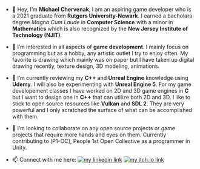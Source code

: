 - 👋 Hey, I’m **Michael Chervenak**, I am an aspiring game developer who is a 2021 graduate from 
      **Rutgers University-Newark**. I earned a bacholars degree *Magna Cum Laude* in **Computer Science** with a minor in **Mathematics**
      which is also recognized by the **New Jersey Institute of Technology (NJIT)**.
      
- 👀 I’m interested in all aspects of **game development**. I mainly focus on programming but as a hobby, any artistic
      outlet I try to enjoy often. My favorite is drawing which mainly was on paper but I have taken up digital drawing recently,
      texture design, 3D modeling, animations.
- 🌱 I’m currently reviewing my **C++** and **Unreal Engine** knowledge using **Udemy**. I will also be experimenting with **Unreal Engine 5**.
      For my game developement classes I have worked on 2D and 3D game engines in **C** but I want to design one in **C++** that can
      utilize both 2D and 3D. I like to stick to open source resources like **Vulkan** and **SDL 2**. They are very powerful and I only
      scratched the surface of what can be accomplished with them.
- 💞️ I’m looking to collaborate on any open source projects or game projects that require more hands and eyes on them. Currently contributing to [P1-OC], People 1st Open Collective as a programmer in Unity.
- 📫 Connect with me here:
      [![my linkedin link](https://img.shields.io/badge/Linkedin-Cherve3-blue)](https://www.linkedin.com/in/Cherve3)
      [![my itch.io link](https://img.shields.io/badge/itch.io-Cherve-red)](https://cherve.itch.io)

<!---
Cherve3/Cherve3 is a ✨ special ✨ repository because its `README.md` (this file) appears on your GitHub profile.
You can click the Preview link to take a look at your changes.
--->
